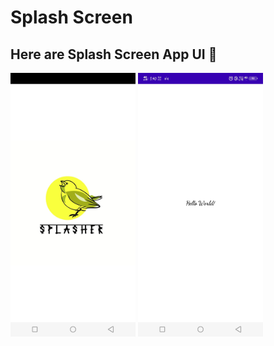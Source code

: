 # Splash Screen

## Here are Splash Screen App UI 🎃


<img width="200" alt="sampleimages" src="https://raw.githubusercontent.com/ambasta-shalu/splash_screen/master/App-Snapshot/snapshot1.jpeg"> <img width="200" 
alt="sampleimages" src="https://raw.githubusercontent.com/ambasta-shalu/splash_screen/master/App-Snapshot/snapshot2.jpeg">
